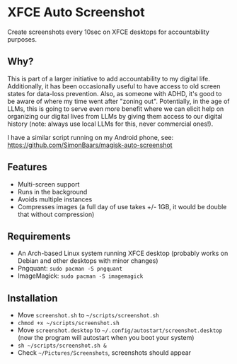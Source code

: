 # XFCE Auto Screenshot
Create screenshots every 10sec on XFCE desktops for accountability purposes.

## Why?
This is part of a larger initiative to add accountability to my digital life. Additionally, it has been occasionally useful to have access to old screen states for data-loss prevention. Also, as someone with ADHD, it's good to be aware of where my time went after "zoning out". Potentially, in the age of LLMs, this is going to serve even more benefit where we can elicit help on organizing our digital lives from LLMs by giving them access to our digital history (note: always use local LLMs for this, never commercial ones!).

I have a similar script running on my Android phone, see: https://github.com/SimonBaars/magisk-auto-screenshot

## Features
- Multi-screen support
- Runs in the background
- Avoids multiple instances
- Compresses images (a full day of use takes +/- 1GB, it would be double that without compression)

## Requirements
- An Arch-based Linux system running XFCE desktop (probably works on Debian and other desktops with minor changes)
- Pngquant: `sudo pacman -S pngquant`
- ImageMagick: `sudo pacman -S imagemagick`

## Installation
- Move `screenshot.sh` to `~/scripts/screenshot.sh`
- `chmod +x ~/scripts/screenshot.sh`
- Move `screenshot.desktop` to `~/.config/autostart/screenshot.desktop` (now the program will autostart when you boot your system)
- `sh ~/scripts/screenshot.sh &`
- Check `~/Pictures/Screenshots`, screenshots should appear
